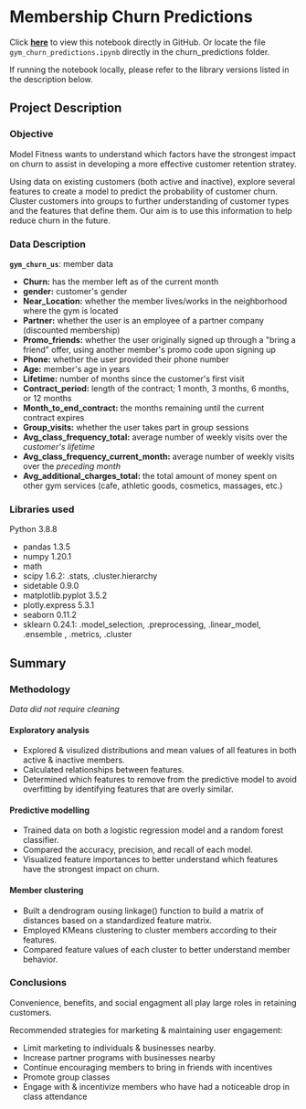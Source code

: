 # Membership Churn Predictions

Click **[here](https://github.com/shirarua/practicum-projects/blob/main/churn_predictions/gym_churn_predictions.ipynb)** to view this notebook directly in GitHub. Or locate the file `gym_churn_predictions.ipynb` directly in the churn_predictions folder.

If running the notebook locally, please refer to the library versions listed in the description below.

## Project Description
### Objective
Model Fitness wants to understand which factors have the strongest impact on churn to assist in developing a more effective customer retention stratey.

Using data on existing customers (both active and inactive), explore several features to create a model to predict the probability of customer churn. Cluster customers into groups to further understanding of customer types and the features that define them. Our aim is to use this information to help reduce churn in the future.

### Data Description
 **`gym_churn_us`**: member data
- **Churn:** has the member left as of the current month
- **gender:** customer's gender
- **Near_Location:** whether the member lives/works in the neighborhood where the gym is located
- **Partner:** whether the user is an employee of a partner company (discounted membership)
- **Promo_friends:** whether the user originally signed up through a "bring a friend" offer, using another member's promo code upon signing up
- **Phone:** whether the user provided their phone number
- **Age:** member's age in years
- **Lifetime:** number of months since the customer's first visit
- **Contract_period:** length of the contract; 1 month, 3 months, 6 months, or 12 months
- **Month_to_end_contract:** the months remaining until the current contract expires
- **Group_visits:** whether the user takes part in group sessions
- **Avg_class_frequency_total:** average number of weekly visits over the *customer's lifetime*
- **Avg_class_frequency_current_month:** average number of weekly visits over the *preceding month*
- **Avg_additional_charges_total:** the total amount of money spent on other gym services (cafe, athletic goods, cosmetics, massages, etc.)

### Libraries used
Python 3.8.8
- pandas 1.3.5
- numpy 1.20.1
- math
- scipy 1.6.2: .stats, .cluster.hierarchy 
- sidetable 0.9.0 
- matplotlib.pyplot 3.5.2 
- plotly.express 5.3.1 
- seaborn 0.11.2 
- sklearn 0.24.1: .model_selection, .preprocessing, .linear_model, .ensemble , .metrics, .cluster 

## Summary
### Methodology
*Data did not require cleaning*
#### Exploratory analysis
- Explored & visulized distributions and mean values of all features in both active & inactive members.
- Calculated relationships between features.
- Determined which features to remove from the predictive model to avoid overfitting by identifying features that are overly similar.
#### Predictive modelling
- Trained data on both a logistic regression model and a random forest classifier.
- Compared the accuracy, precision, and recall of each model.
- Visualized feature importances to better understand which features have the strongest impact on churn.
#### Member clustering
- Built a dendrogram ousing linkage() function to build a matrix of distances based on a standardized feature matrix.
- Employed KMeans clustering to cluster members according to their features.
- Compared feature values of each cluster to better understand member behavior.

### Conclusions

Convenience, benefits, and social engagment all play large roles in retaining customers. 

Recommended strategies for marketing & maintaining user engagement:

- Limit marketing to individuals & businesses nearby.
- Increase partner programs with businesses nearby
- Continue encouraging members to bring in friends with incentives
- Promote group classes
- Engage with & incentivize members who have had a noticeable drop in class attendance
